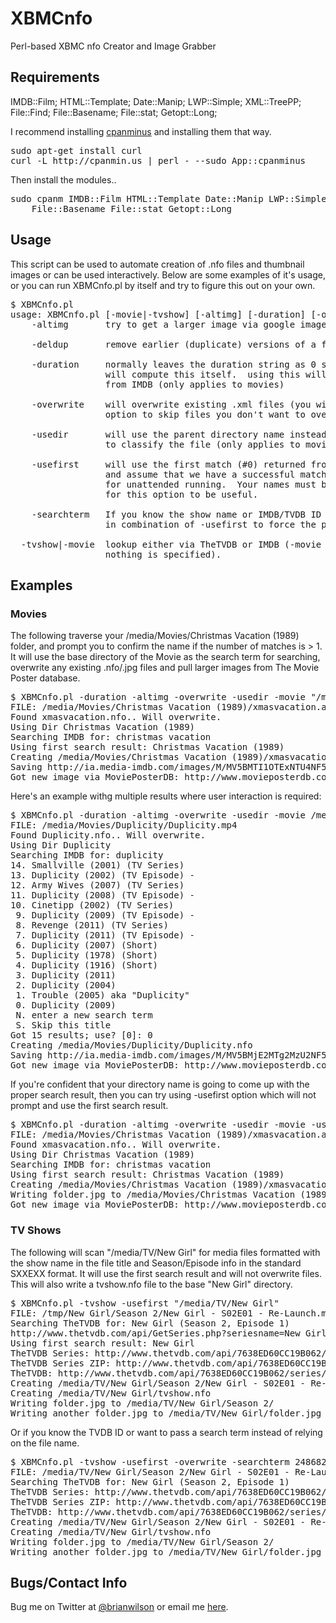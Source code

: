 XBMCnfo
=======

Perl-based XBMC nfo Creator and Image Grabber

Requirements
------------
IMDB::Film;
HTML::Template;
Date::Manip;
LWP::Simple;
XML::TreePP;
File::Find;
File::Basename;
File::stat;
Getopt::Long;


I recommend installing [cpanminus](https://github.com/miyagawa/cpanminus) and installing them that way. 
<pre>
sudo apt-get install curl
curl -L http://cpanmin.us | perl - --sudo App::cpanminus
</pre>	

Then install the modules..
<pre>
sudo cpanm IMDB::Film HTML::Template Date::Manip LWP::Simple XML::TreePP File::Find \
    File::Basename File::stat Getopt::Long 
</pre>

Usage
-----
This script can be used to automate creation of .nfo files and thumbnail images or can be used
interactively.  Below are some examples of it's usage, or you can run XBMCnfo.pl 
by itself and try to figure this out on your own.

<pre>
$ XBMCnfo.pl
usage: XBMCnfo.pl [-movie|-tvshow] [-altimg] [-duration] [-overwrite] [-usedir] [-usefirst] path-to-search-for-files
    -altimg       try to get a larger image via google images

    -deldup       remove earlier (duplicate) versions of a file

    -duration     normally leaves the duration string as 0 so that ATVFiles
                  will compute this itself.  using this will grab duration 
                  from IMDB (only applies to movies)

    -overwrite    will overwrite existing .xml files (you will have the
                  option to skip files you don't want to overwrite).

    -usedir       will use the parent directory name instead of the filename
                  to classify the file (only applies to movies).

    -usefirst     will use the first match (#0) returned from the search
                  and assume that we have a successful match.  Useful
                  for unattended running.  Your names must be accurate
                  for this option to be useful.

    -searchterm   If you know the show name or IMDB/TVDB ID you want to search for, use this
                  in combination of -usefirst to force the proper show/movie name.

  -tvshow|-movie  lookup either via TheTVDB or IMDB (-movie is default if
                  nothing is specified).
</pre>

Examples
--------

### Movies

The following traverse your /media/Movies/Christmas Vacation (1989) folder, and
prompt you to confirm the name if the number of matches is > 1. It will use the base directory of the Movie as the search term
for searching, overwrite any existing .nfo/.jpg files and pull larger images from The Movie Poster database.

<pre>$ XBMCnfo.pl -duration -altimg -overwrite -usedir -movie "/media/Movies/Christmas Vacation (1989)"
FILE: /media/Movies/Christmas Vacation (1989)/xmasvacation.avi
Found xmasvacation.nfo.. Will overwrite.
Using Dir Christmas Vacation (1989)
Searching IMDB for: christmas vacation 
Using first search result: Christmas Vacation (1989)
Creating /media/Movies/Christmas Vacation (1989)/xmasvacation.nfo
Saving http://ia.media-imdb.com/images/M/MV5BMTI1OTExNTU4NF5BMl5BanBnXkFtZTcwMzIwMzQyMQ@@._V1_SY317_CR5,0,214,317_.jpg to /media/Movies/Christmas Vacation (1989)/folder.jpg
Got new image via MoviePosterDB: http://www.movieposterdb.com/posters/06_02/1989/0097958/l_91473_0097958_623cbd0d.jpg
</pre>

Here's an example withg multiple results where user interaction is required:

<pre>$ XBMCnfo.pl -duration -altimg -overwrite -usedir -movie /media/Movies/Duplicity
FILE: /media/Movies/Duplicity/Duplicity.mp4
Found Duplicity.nfo.. Will overwrite.
Using Dir Duplicity
Searching IMDB for: duplicity
14. Smallville (2001) (TV Series)
13. Duplicity (2002) (TV Episode) -
12. Army Wives (2007) (TV Series)
11. Duplicity (2008) (TV Episode) -
10. Cinetipp (2002) (TV Series)
 9. Duplicity (2009) (TV Episode) -
 8. Revenge (2011) (TV Series)
 7. Duplicity (2011) (TV Episode) -
 6. Duplicity (2007) (Short)
 5. Duplicity (1978) (Short)
 4. Duplicity (1916) (Short)
 3. Duplicity (2011)
 2. Duplicity (2004)
 1. Trouble (2005) aka "Duplicity"
 0. Duplicity (2009)
 N. enter a new search term
 S. Skip this title
Got 15 results; use? [0]: 0
Creating /media/Movies/Duplicity/Duplicity.nfo
Saving http://ia.media-imdb.com/images/M/MV5BMjE2MTg2MzU2NF5BMl5BanBnXkFtZTcwMTMyNjkxMg@@._V1_SY317_CR0,0,214,317_.jpg to /media/Movies/Duplicity/folder.jpg
Got new image via MoviePosterDB: http://www.movieposterdb.com/posters/09_03/2009/1135487/l_1135487_e6df4ae1.jpg
</pre>

If you're confident that your directory name is going to come up with the
proper search result, then you can try using -usefirst option which will not prompt and
use the first search result.

<pre>$ XBMCnfo.pl -duration -altimg -overwrite -usedir -movie -usefirst "/media/Movies/Christmas Vacation (1989)"
FILE: /media/Movies/Christmas Vacation (1989)/xmasvacation.avi
Found xmasvacation.nfo.. Will overwrite.
Using Dir Christmas Vacation (1989)
Searching IMDB for: christmas vacation 
Using first search result: Christmas Vacation (1989)
Creating /media/Movies/Christmas Vacation (1989)/xmasvacation.nfo
Writing folder.jpg to /media/Movies/Christmas Vacation (1989)/
Got new image via MoviePosterDB: http://www.movieposterdb.com/posters/06_02/1989/0097958/l_91473_0097958_623cbd0d.jpg
</pre>


### TV Shows

The following will scan "/media/TV/New Girl" for media files formatted with
the show name in the file title and Season/Episode info in the standard SXXEXX
format. It will use the first search result and will not overwrite files. This
will also write a tvshow.nfo file to the base "New Girl" directory.

<pre>$ XBMCnfo.pl -tvshow -usefirst "/media/TV/New Girl"
FILE: /tmp/New Girl/Season 2/New Girl - S02E01 - Re-Launch.mkv
Searching TheTVDB for: New Girl (Season 2, Episode 1)
http://www.thetvdb.com/api/GetSeries.php?seriesname=New Girl
Using first search result: New Girl
TheTVDB Series: http://www.thetvdb.com/api/7638ED60CC19B062/series/248682/en.xml
TheTVDB Series ZIP: http://www.thetvdb.com/api/7638ED60CC19B062/series/248682/all/en.zip
TheTVDB: http://www.thetvdb.com/api/7638ED60CC19B062/series/248682/default/2/1/en.xml
Creating /media/TV/New Girl/Season 2/New Girl - S02E01 - Re-Launch.nfo
Creating /media/TV/New Girl/tvshow.nfo
Writing folder.jpg to /media/TV/New Girl/Season 2/
Writing another folder.jpg to /media/TV/New Girl/folder.jpg
</pre>

Or if you know the TVDB ID or want to pass a search term instead of relying on the file name.

<pre>$ XBMCnfo.pl -tvshow -usefirst -overwrite -searchterm 248682 /media/TV/New\ Girl
FILE: /media/TV/New Girl/Season 2/New Girl - S02E01 - Re-Launch.mkv
Searching TheTVDB for: New Girl (Season 2, Episode 1)
TheTVDB Series: http://www.thetvdb.com/api/7638ED60CC19B062/series/248682/en.xml
TheTVDB Series ZIP: http://www.thetvdb.com/api/7638ED60CC19B062/series/248682/all/en.zip
TheTVDB: http://www.thetvdb.com/api/7638ED60CC19B062/series/248682/default/2/1/en.xml
Creating /media/TV/New Girl/Season 2/New Girl - S02E01 - Re-Launch.nfo
Creating /media/TV/New Girl/tvshow.nfo
Writing folder.jpg to /media/TV/New Girl/Season 2/
Writing another folder.jpg to /media/TV/New Girl/folder.jpg
</pre>

Bugs/Contact Info
-----------------
Bug me on Twitter at [@brianwilson](http://twitter.com/brianwilson) or email me [here](http://cronological.com/comment.php?ref=bubba).



